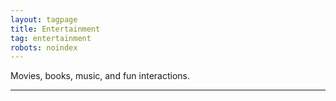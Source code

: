 ```yaml
---
layout: tagpage
title: Entertainment
tag: entertainment
robots: noindex
---
```


Movies, books, music, and fun interactions.

---
